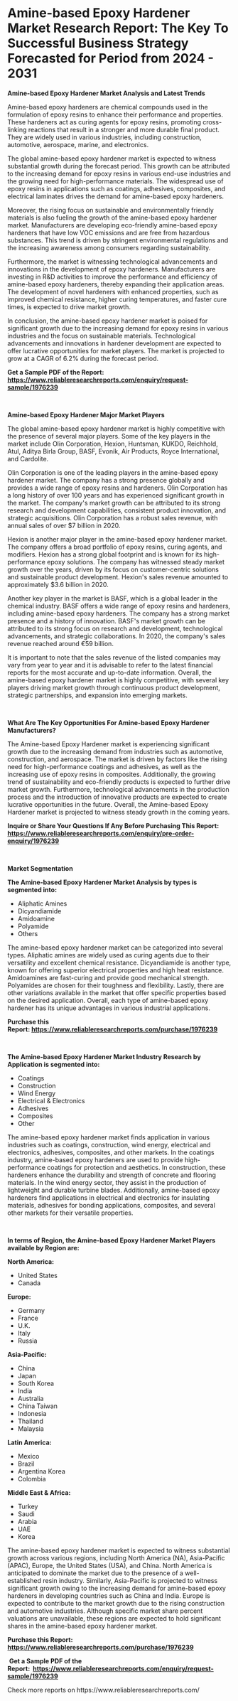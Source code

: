 <p><h1>Amine-based Epoxy Hardener Market Research Report: The Key To Successful Business Strategy Forecasted for Period from 2024 - 2031</h1></p><p><strong>Amine-based Epoxy Hardener Market Analysis and Latest Trends</strong></p>
<p><p>Amine-based epoxy hardeners are chemical compounds used in the formulation of epoxy resins to enhance their performance and properties. These hardeners act as curing agents for epoxy resins, promoting cross-linking reactions that result in a stronger and more durable final product. They are widely used in various industries, including construction, automotive, aerospace, marine, and electronics.</p><p>The global amine-based epoxy hardener market is expected to witness substantial growth during the forecast period. This growth can be attributed to the increasing demand for epoxy resins in various end-use industries and the growing need for high-performance materials. The widespread use of epoxy resins in applications such as coatings, adhesives, composites, and electrical laminates drives the demand for amine-based epoxy hardeners.</p><p>Moreover, the rising focus on sustainable and environmentally friendly materials is also fueling the growth of the amine-based epoxy hardener market. Manufacturers are developing eco-friendly amine-based epoxy hardeners that have low VOC emissions and are free from hazardous substances. This trend is driven by stringent environmental regulations and the increasing awareness among consumers regarding sustainability.</p><p>Furthermore, the market is witnessing technological advancements and innovations in the development of epoxy hardeners. Manufacturers are investing in R&D activities to improve the performance and efficiency of amine-based epoxy hardeners, thereby expanding their application areas. The development of novel hardeners with enhanced properties, such as improved chemical resistance, higher curing temperatures, and faster cure times, is expected to drive market growth.</p><p>In conclusion, the amine-based epoxy hardener market is poised for significant growth due to the increasing demand for epoxy resins in various industries and the focus on sustainable materials. Technological advancements and innovations in hardener development are expected to offer lucrative opportunities for market players. The market is projected to grow at a CAGR of 6.2% during the forecast period.</p></p>
<p><strong>Get a Sample PDF of the Report:&nbsp; <a href="https://www.reliableresearchreports.com/enquiry/request-sample/1976239">https://www.reliableresearchreports.com/enquiry/request-sample/1976239</a></strong></p>
<p>&nbsp;</p>
<p><strong>Amine-based Epoxy Hardener Major Market Players</strong></p>
<p><p>The global amine-based epoxy hardener market is highly competitive with the presence of several major players. Some of the key players in the market include Olin Corporation, Hexion, Huntsman, KUKDO, Reichhold, Atul, Aditya Birla Group, BASF, Evonik, Air Products, Royce International, and Cardolite.</p><p>Olin Corporation is one of the leading players in the amine-based epoxy hardener market. The company has a strong presence globally and provides a wide range of epoxy resins and hardeners. Olin Corporation has a long history of over 100 years and has experienced significant growth in the market. The company's market growth can be attributed to its strong research and development capabilities, consistent product innovation, and strategic acquisitions. Olin Corporation has a robust sales revenue, with annual sales of over $7 billion in 2020.</p><p>Hexion is another major player in the amine-based epoxy hardener market. The company offers a broad portfolio of epoxy resins, curing agents, and modifiers. Hexion has a strong global footprint and is known for its high-performance epoxy solutions. The company has witnessed steady market growth over the years, driven by its focus on customer-centric solutions and sustainable product development. Hexion's sales revenue amounted to approximately $3.6 billion in 2020.</p><p>Another key player in the market is BASF, which is a global leader in the chemical industry. BASF offers a wide range of epoxy resins and hardeners, including amine-based epoxy hardeners. The company has a strong market presence and a history of innovation. BASF's market growth can be attributed to its strong focus on research and development, technological advancements, and strategic collaborations. In 2020, the company's sales revenue reached around €59 billion.</p><p>It is important to note that the sales revenue of the listed companies may vary from year to year and it is advisable to refer to the latest financial reports for the most accurate and up-to-date information. Overall, the amine-based epoxy hardener market is highly competitive, with several key players driving market growth through continuous product development, strategic partnerships, and expansion into emerging markets.</p></p>
<p>&nbsp;</p>
<p><strong>What Are The Key Opportunities For Amine-based Epoxy Hardener Manufacturers?</strong></p>
<p><p>The Amine-based Epoxy Hardener market is experiencing significant growth due to the increasing demand from industries such as automotive, construction, and aerospace. The market is driven by factors like the rising need for high-performance coatings and adhesives, as well as the increasing use of epoxy resins in composites. Additionally, the growing trend of sustainability and eco-friendly products is expected to further drive market growth. Furthermore, technological advancements in the production process and the introduction of innovative products are expected to create lucrative opportunities in the future. Overall, the Amine-based Epoxy Hardener market is projected to witness steady growth in the coming years.</p></p>
<p><strong>Inquire or Share Your Questions If Any Before Purchasing This Report: <a href="https://www.reliableresearchreports.com/enquiry/pre-order-enquiry/1976239">https://www.reliableresearchreports.com/enquiry/pre-order-enquiry/1976239</a></strong></p>
<p>&nbsp;</p>
<p><strong>Market Segmentation</strong></p>
<p><strong>The Amine-based Epoxy Hardener Market Analysis by types is segmented into:</strong></p>
<p><ul><li>Aliphatic Amines</li><li>Dicyandiamide</li><li>Amidoamine</li><li>Polyamide</li><li>Others</li></ul></p>
<p><p>The amine-based epoxy hardener market can be categorized into several types. Aliphatic amines are widely used as curing agents due to their versatility and excellent chemical resistance. Dicyandiamide is another type, known for offering superior electrical properties and high heat resistance. Amidoamines are fast-curing and provide good mechanical strength. Polyamides are chosen for their toughness and flexibility. Lastly, there are other variations available in the market that offer specific properties based on the desired application. Overall, each type of amine-based epoxy hardener has its unique advantages in various industrial applications.</p></p>
<p><strong>Purchase this Report:&nbsp;<a href="https://www.reliableresearchreports.com/purchase/1976239">https://www.reliableresearchreports.com/purchase/1976239</a></strong></p>
<p>&nbsp;</p>
<p><strong>The Amine-based Epoxy Hardener Market Industry Research by Application is segmented into:</strong></p>
<p><ul><li>Coatings</li><li>Construction</li><li>Wind Energy</li><li>Electrical & Electronics</li><li>Adhesives</li><li>Composites</li><li>Other</li></ul></p>
<p><p>The amine-based epoxy hardener market finds application in various industries such as coatings, construction, wind energy, electrical and electronics, adhesives, composites, and other markets. In the coatings industry, amine-based epoxy hardeners are used to provide high-performance coatings for protection and aesthetics. In construction, these hardeners enhance the durability and strength of concrete and flooring materials. In the wind energy sector, they assist in the production of lightweight and durable turbine blades. Additionally, amine-based epoxy hardeners find applications in electrical and electronics for insulating materials, adhesives for bonding applications, composites, and several other markets for their versatile properties.</p></p>
<p>&nbsp;</p>
<p><strong>In terms of Region, the Amine-based Epoxy Hardener Market Players available by Region are:</strong></p>
<p>
    <p> <strong> North America: </strong>
        <ul>
            <li>United States</li>
            <li>Canada</li>
        </ul>
        </p> 
    <p> <strong> Europe: </strong>
        <ul>
            <li>Germany</li>
            <li>France</li>
            <li>U.K.</li>
            <li>Italy</li>
            <li>Russia</li>
        </ul>
        </p> 
    <p> <strong> Asia-Pacific: </strong>
        <ul>
            <li>China</li>
            <li>Japan</li>
            <li>South Korea</li>
            <li>India</li>
            <li>Australia</li>
            <li>China Taiwan</li>
            <li>Indonesia</li>
            <li>Thailand</li>
            <li>Malaysia</li>
        </ul>
        </p> 
    <p> <strong> Latin America: </strong>
        <ul>
            <li>Mexico</li>
            <li>Brazil</li>
            <li>Argentina Korea</li>
            <li>Colombia</li>
        </ul>
        </p> 
    <p> <strong> Middle East & Africa: </strong>
        <ul>
            <li>Turkey</li>
            <li>Saudi</li>
            <li>Arabia</li>
            <li>UAE</li>
            <li>Korea</li>
        </ul>
    </p>
    </p>
<p><p>The amine-based epoxy hardener market is expected to witness substantial growth across various regions, including North America (NA), Asia-Pacific (APAC), Europe, the United States (USA), and China. North America is anticipated to dominate the market due to the presence of a well-established resin industry. Similarly, Asia-Pacific is projected to witness significant growth owing to the increasing demand for amine-based epoxy hardeners in developing countries such as China and India. Europe is expected to contribute to the market growth due to the rising construction and automotive industries. Although specific market share percent valuations are unavailable, these regions are expected to hold significant shares in the amine-based epoxy hardener market.</p></p>
<p><strong>Purchase this Report: <a href="https://www.reliableresearchreports.com/purchase/1976239">https://www.reliableresearchreports.com/purchase/1976239</a></strong></p>
<p>&nbsp;<strong>Get a Sample PDF of the Report:&nbsp;&nbsp;<a href="https://www.reliableresearchreports.com/enquiry/request-sample/1976239">https://www.reliableresearchreports.com/enquiry/request-sample/1976239</a></strong></p>
<p><strong></strong></p>
<p>Check more reports on https://www.reliableresearchreports.com/</p>